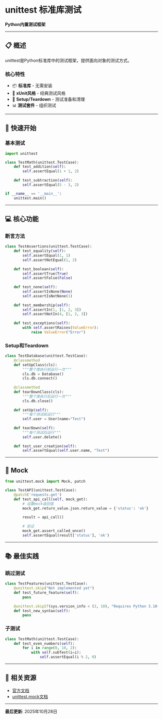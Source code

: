 # unittest 标准库测试

**Python内置测试框架**

---

## 📋 概述

unittest是Python标准库中的测试框架，提供面向对象的测试方式。

### 核心特性

- 📦 **标准库** - 无需安装
- 🎯 **xUnit风格** - 经典测试风格
- 🔧 **Setup/Teardown** - 测试准备和清理
- 📊 **测试套件** - 组织测试

---

## 🚀 快速开始

### 基本测试

```python
import unittest

class TestMath(unittest.TestCase):
    def test_addition(self):
        self.assertEqual(1 + 1, 2)
    
    def test_subtraction(self):
        self.assertEqual(5 - 3, 2)

if __name__ == '__main__':
    unittest.main()
```

---

## 💻 核心功能

### 断言方法

```python
class TestAssertions(unittest.TestCase):
    def test_equality(self):
        self.assertEqual(1, 1)
        self.assertNotEqual(1, 2)
    
    def test_boolean(self):
        self.assertTrue(True)
        self.assertFalse(False)
    
    def test_none(self):
        self.assertIsNone(None)
        self.assertIsNotNone(1)
    
    def test_membership(self):
        self.assertIn(1, [1, 2, 3])
        self.assertNotIn(4, [1, 2, 3])
    
    def test_exceptions(self):
        with self.assertRaises(ValueError):
            raise ValueError("Error")
```

### Setup和Teardown

```python
class TestDatabase(unittest.TestCase):
    @classmethod
    def setUpClass(cls):
        """整个类执行前运行一次"""
        cls.db = Database()
        cls.db.connect()
    
    @classmethod
    def tearDownClass(cls):
        """整个类执行后运行一次"""
        cls.db.close()
    
    def setUp(self):
        """每个测试前运行"""
        self.user = User(name="Test")
    
    def tearDown(self):
        """每个测试后运行"""
        self.user.delete()
    
    def test_user_creation(self):
        self.assertEqual(self.user.name, "Test")
```

---

## 🔧 Mock

```python
from unittest.mock import Mock, patch

class TestAPI(unittest.TestCase):
    @patch('requests.get')
    def test_api_call(self, mock_get):
        # 设置mock返回值
        mock_get.return_value.json.return_value = {'status': 'ok'}
        
        result = api_call()
        
        # 验证
        mock_get.assert_called_once()
        self.assertEqual(result['status'], 'ok')
```

---

## 📚 最佳实践

### 跳过测试

```python
class TestFeatures(unittest.TestCase):
    @unittest.skip("Not implemented yet")
    def test_future_feature(self):
        pass
    
    @unittest.skipIf(sys.version_info < (3, 10), "Requires Python 3.10+")
    def test_new_syntax(self):
        pass
```

### 子测试

```python
class TestMath(unittest.TestCase):
    def test_even_numbers(self):
        for i in range(0, 10, 2):
            with self.subTest(i=i):
                self.assertEqual(i % 2, 0)
```

---

## 🔗 相关资源

- [官方文档](https://docs.python.org/3/library/unittest.html)
- [unittest.mock文档](https://docs.python.org/3/library/unittest.mock.html)

---

**最后更新**: 2025年10月28日


